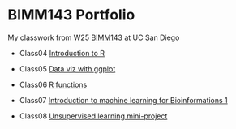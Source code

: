 # BIMM143 Portfolio

My classwork from W25 [BIMM143](https://github.com/kangssion/bimm143_github) at UC San Diego

- Class04 [Introduction to R](https://github.com/kangssion/bimm143_github/blob/main/class04/SKangBIMM143Lab04.pdf)

- Class05 [Data viz with ggplot](https://htmlpreview.github.io/?https://raw.githubusercontent.com/kangssion/bimm143_github/refs/heads/main/class05/class05.html)

- Class06 [R functions](https://htmlpreview.github.io/?https://raw.githubusercontent.com/kangssion/bimm143_github/refs/heads/main/class06/class06.html)

- Class07 [Introduction to machine learning for Bioinformations 1](https://htmlpreview.github.io/?https://raw.githubusercontent.com/kangssion/bimm143_github/refs/heads/main/class07/class07.html)

- Class08 [Unsupervised learning mini-project](https://htmlpreview.github.io/?)
